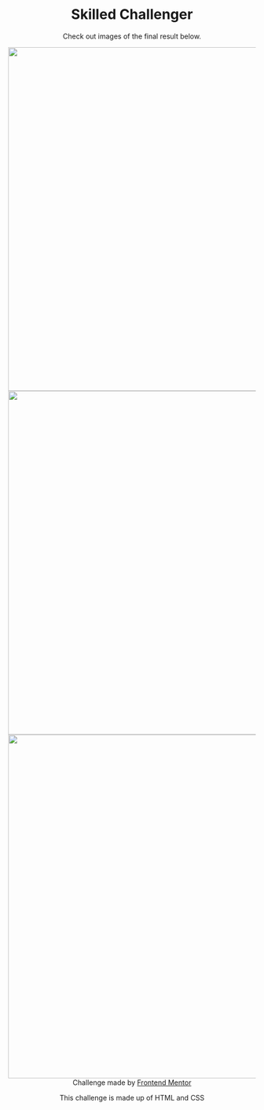 <h1 align="center"> Skilled Challenger </h1>

<p align="center"> Check out images of the final result below. </p>

<div align="center">
  <img src="https://user-images.githubusercontent.com/98968823/172434789-7008bdcb-2c61-420e-bbd7-8fdce8aad3b6.png" width="700px" />
  <img src="https://user-images.githubusercontent.com/98968823/172435251-526c5143-2957-45d7-bdca-ba3aab4a7b08.png" width="700px" />
  <img src="https://user-images.githubusercontent.com/98968823/172435002-e9169467-a0de-4dad-b214-0de9a882a337.png" width="700px" />
  </div>
<div align="center">
  Challenge made by <a href="https://www.frontendmentor.io/hiring"> Frontend Mentor</a>
  <p> This challenge is made up of HTML and CSS </p>
  </div>
